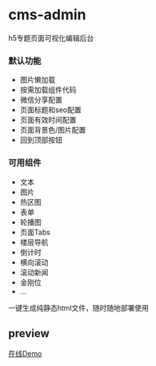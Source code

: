 # cms-admin
h5专题页面可视化编辑后台

### 默认功能
* 图片懒加载
* 按需加载组件代码
* 微信分享配置
* 页面标题和seo配置
* 页面有效时间配置
* 页面背景色/图片配置
* 回到顶部按钮

### 可用组件
* 文本
* 图片
* 热区图
* 表单
* 轮播图
* 页面Tabs
* 楼层导航
* 倒计时
* 横向滚动
* 滚动新闻
* 金刚位
* ...

一键生成纯静态html文件，随时随地部署使用

## preview
[在线Demo](https://yangyuji.github.io/cms-admin/)
